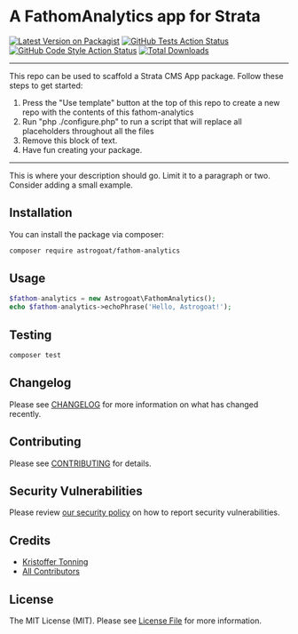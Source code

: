 # A FathomAnalytics app for Strata

[![Latest Version on Packagist](https://img.shields.io/packagist/v/astrogoat/fathom-analytics.svg?style=flat-square)](https://packagist.org/packages/astrogoat/fathom-analytics)
[![GitHub Tests Action Status](https://img.shields.io/github/workflow/status/astrogoat/fathom-analytics/run-tests?label=tests)](https://github.com/astrogoat/fathom-analytics/actions?query=workflow%3Arun-tests+branch%3Amain)
[![GitHub Code Style Action Status](https://img.shields.io/github/workflow/status/astrogoat/fathom-analytics/Check%20&%20fix%20styling?label=code%20style)](https://github.com/astrogoat/fathom-analytics/actions?query=workflow%3A"Check+%26+fix+styling"+branch%3Amain)
[![Total Downloads](https://img.shields.io/packagist/dt/astrogoat/fathom-analytics.svg?style=flat-square)](https://packagist.org/packages/astrogoat/fathom-analytics)

---
This repo can be used to scaffold a Strata CMS App package. Follow these steps to get started:

1. Press the "Use template" button at the top of this repo to create a new repo with the contents of this fathom-analytics
2. Run "php ./configure.php" to run a script that will replace all placeholders throughout all the files
3. Remove this block of text.
4. Have fun creating your package.
---

This is where your description should go. Limit it to a paragraph or two. Consider adding a small example.

## Installation

You can install the package via composer:

```bash
composer require astrogoat/fathom-analytics
```

## Usage

```php
$fathom-analytics = new Astrogoat\FathomAnalytics();
echo $fathom-analytics->echoPhrase('Hello, Astrogoat!');
```

## Testing

```bash
composer test
```

## Changelog

Please see [CHANGELOG](CHANGELOG.md) for more information on what has changed recently.

## Contributing

Please see [CONTRIBUTING](.github/CONTRIBUTING.md) for details.

## Security Vulnerabilities

Please review [our security policy](../../security/policy) on how to report security vulnerabilities.

## Credits

- [Kristoffer Tonning](https://github.com/tonning)
- [All Contributors](../../contributors)



## License

The MIT License (MIT). Please see [License File](LICENSE.md) for more information.

